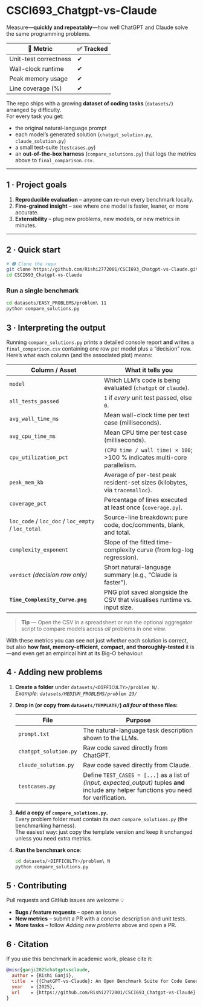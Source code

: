 # CSCI693_Chatgpt-vs-Claude

Measure—**quickly and repeatably**—how well ChatGPT and Claude solve the same programming problems.

| 🔎 Metric              | ✅ Tracked |
|------------------------|-----------|
| Unit-test correctness  | ✔ |
| Wall-clock runtime     | ✔ |
| Peak memory usage      | ✔ |
| Line coverage (%)      | ✔ |

The repo ships with a growing **dataset of coding tasks** (`datasets/`) arranged by difficulty.  
For every task you get:

* the original natural-language prompt  
* each model’s generated solution (`chatgpt_solution.py`, `claude_solution.py`)  
* a small test-suite (`testcases.py`)  
* an **out-of-the-box harness** (`compare_solutions.py`) that logs the metrics above to `final_comparison.csv`.

---

## 1 · Project goals

1. **Reproducible evaluation** – anyone can re-run every benchmark locally.  
2. **Fine-grained insight** – see where one model is faster, leaner, or more accurate.  
3. **Extensibility** – plug new problems, new models, or new metrics in minutes.

---

## 2 · Quick start

```bash
# ➊ Clone the repo
git clone https://github.com/Rishi2772001/CSCI693_Chatgpt-vs-Claude.git
cd CSCI693_Chatgpt-vs-Claude
```
### Run a single benchmark 
```bash
cd datasets/EASY_PROBLEMS/problem\ 11
python compare_solutions.py
```
## 3 · Interpreting the output

Running `compare_solutions.py` prints a detailed console report **and** writes a
`final_comparison.csv` containing one row per model plus a “decision” row.  
Here’s what each column (and the associated plot) means:

| Column / Asset          | What it tells you                                                            |
|-------------------------|------------------------------------------------------------------------------|
| `model`                 | Which LLM’s code is being evaluated (`chatgpt` or `claude`).                 |
| `all_tests_passed`      | `1` if *every* unit test passed, else `0`.                                   |
| `avg_wall_time_ms`      | Mean wall-clock time per test case (milliseconds).                           |
| `avg_cpu_time_ms`       | Mean CPU time per test case (milliseconds).                                  |
| `cpu_utilization_pct`   | `(CPU time / wall time) × 100`; >100 % indicates multi-core parallelism.     |
| `peak_mem_kb`           | Average of per-test peak resident-set sizes (kilobytes, via `tracemalloc`).  |
| `coverage_pct`          | Percentage of lines executed at least once (`coverage.py`).                  |
| `loc_code` / `loc_doc` / `loc_empty` / `loc_total` | Source-line breakdown: pure code, doc/comments, blank, and total. |
| `complexity_exponent`   | Slope of the fitted time-complexity curve (from log-log regression).         |
| `verdict` *(decision row only)* | Short natural-language summary (e.g., “Claude is faster”).            |
| **`Time_Complexity_Curve.png`** | PNG plot saved alongside the CSV that visualises runtime vs. input size. |

> **Tip** — Open the CSV in a spreadsheet or run the optional aggregator script
> to compare models across *all* problems in one view.

With these metrics you can see not just *whether* each solution is correct, but also
**how fast, memory-efficient, compact, and thoroughly-tested** it is—and even get an
empirical hint at its Big-O behaviour.

## 4 · Adding new problems

1. **Create a folder** under `datasets/<DIFFICULTY>/problem N/`.  
   *Example: `datasets/MEDIUM_PROBLEMS/problem 23/`*

2. **Drop in (or copy from `datasets/TEMPLATE/`) _all four_ of these files:**

   | File | Purpose |
   |------|---------|
   | `prompt.txt` | The natural-language task description shown to the LLMs. |
   | `chatgpt_solution.py` | Raw code saved directly from ChatGPT. |
   | `claude_solution.py`  | Raw code saved directly from Claude. |
   | `testcases.py`        | Define `TEST_CASES = [...]` as a list of *(input, expected_output)* tuples **and** include any helper functions you need for verification. |

3. **Add a copy of `compare_solutions.py`.**  
   Every problem folder must contain its *own* `compare_solutions.py` (the benchmarking harness).  
   The easiest way: just copy the template version and keep it unchanged unless you need extra metrics.

4. **Run the benchmark once**:

   ```bash
   cd datasets/<DIFFICULTY>/problem\ N
   python compare_solutions.py
   ```
## 5 · Contributing

Pull requests and GitHub issues are welcome 💡

* **Bugs / feature requests** – open an issue.  
* **New metrics** – submit a PR with a concise description and unit tests.  
* **More tasks** – follow *Adding new problems* above and open a PR.  

## 6 · Citation

If you use this benchmark in academic work, please cite it:

```bibtex
@misc{ganji2025chatgptvsclaude,
  author = {Rishi Ganji},
  title  = {{ChatGPT-vs-Claude}: An Open Benchmark Suite for Code Generation},
  year   = {2025},
  url    = {https://github.com/Rishi2772001/CSCI693_Chatgpt-vs-Claude}
}
```

